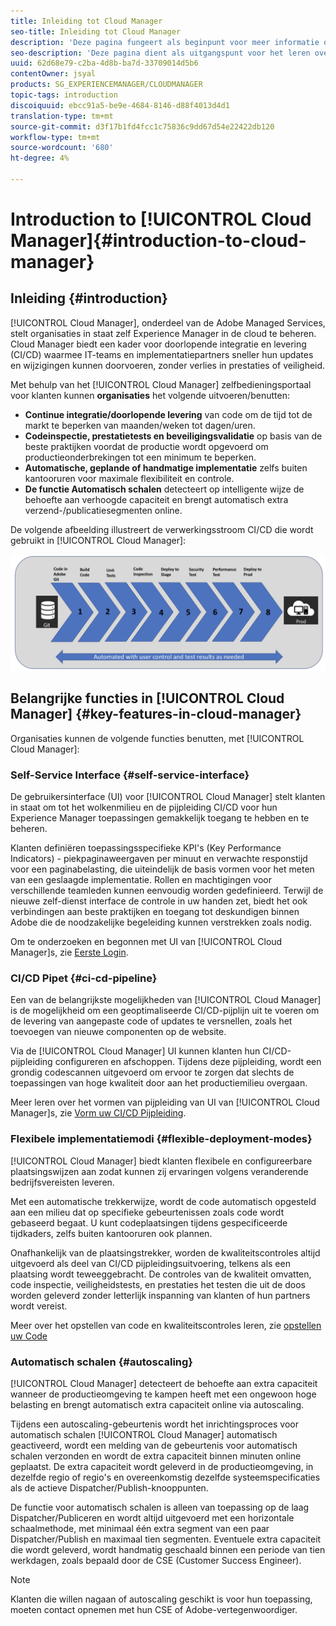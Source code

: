 ```yaml
---
title: Inleiding tot Cloud Manager
seo-title: Inleiding tot Cloud Manager
description: 'Deze pagina fungeert als beginpunt voor meer informatie over Cloud Manager. '
seo-description: 'Deze pagina dient als uitgangspunt voor het leren over Adobe AEM Cloud Manager en benadrukt de voordelen en belangrijkste functies. '
uuid: 62d68e79-c2ba-4d8b-ba7d-33709014d5b6
contentOwner: jsyal
products: SG_EXPERIENCEMANAGER/CLOUDMANAGER
topic-tags: introduction
discoiquuid: ebcc91a5-be9e-4684-8146-d88f4013d4d1
translation-type: tm+mt
source-git-commit: d3f17b1fd4fcc1c75836c9dd67d54e22422db120
workflow-type: tm+mt
source-wordcount: '680'
ht-degree: 4%

---
```



# Introduction to [!UICONTROL Cloud Manager]{#introduction-to-cloud-manager}

## Inleiding {#introduction}

[!UICONTROL Cloud Manager], onderdeel van de Adobe Managed Services, stelt organisaties in staat zelf Experience Manager in de cloud te beheren. Cloud Manager biedt een kader voor doorlopende integratie en levering (CI/CD) waarmee IT-teams en implementatiepartners sneller hun updates en wijzigingen kunnen doorvoeren, zonder verlies in prestaties of veiligheid.

Met behulp van het [!UICONTROL Cloud Manager] zelfbedieningsportaal voor klanten kunnen **organisaties** het volgende uitvoeren/benutten:

* **Continue integratie/doorlopende levering** van code om de tijd tot de markt te beperken van maanden/weken tot dagen/uren.
* **Codeinspectie, prestatietests en beveiligingsvalidatie** op basis van de beste praktijken voordat de productie wordt opgevoerd om productieonderbrekingen tot een minimum te beperken.
* **Automatische, geplande of handmatige implementatie** zelfs buiten kantooruren voor maximale flexibiliteit en controle.
* **De functie Automatisch schalen** detecteert op intelligente wijze de behoefte aan verhoogde capaciteit en brengt automatisch extra verzend-/publicatiesegmenten online.

De volgende afbeelding illustreert de verwerkingsstroom CI/CD die wordt gebruikt in [!UICONTROL Cloud Manager]:

![](assets/screen_shot_2018-05-12at73843pm.png)

## Belangrijke functies in [!UICONTROL Cloud Manager] {#key-features-in-cloud-manager}

Organisaties kunnen de volgende functies benutten, met [!UICONTROL Cloud Manager]:

### Self-Service Interface {#self-service-interface}

De gebruikersinterface (UI) voor [!UICONTROL Cloud Manager] stelt klanten in staat om tot het wolkenmilieu en de pijpleiding CI/CD voor hun Experience Manager toepassingen gemakkelijk toegang te hebben en te beheren.

Klanten definiëren toepassingsspecifieke KPI&#39;s (Key Performance Indicators) - piekpaginaweergaven per minuut en verwachte responstijd voor een paginabelasting, die uiteindelijk de basis vormen voor het meten van een geslaagde implementatie. Rollen en machtigingen voor verschillende teamleden kunnen eenvoudig worden gedefinieerd. Terwijl de nieuwe zelf-dienst interface de controle in uw handen zet, biedt het ook verbindingen aan beste praktijken en toegang tot deskundigen binnen Adobe die de noodzakelijke begeleiding kunnen verstrekken zoals nodig.

Om te onderzoeken en begonnen met UI van [!UICONTROL Cloud Manager]s, zie [Eerste Login](https://helpx.adobe.com/experience-manager/cloud-manager/using/first-time-login.html).

### CI/CD Pipet {#ci-cd-pipeline}

Een van de belangrijkste mogelijkheden van [!UICONTROL Cloud Manager] is de mogelijkheid om een geoptimaliseerde CI/CD-pijplijn uit te voeren om de levering van aangepaste code of updates te versnellen, zoals het toevoegen van nieuwe componenten op de website.

Via de [!UICONTROL Cloud Manager] UI kunnen klanten hun CI/CD-pijpleiding configureren en afschoppen. Tijdens deze pijpleiding, wordt een grondig codescannen uitgevoerd om ervoor te zorgen dat slechts de toepassingen van hoge kwaliteit door aan het productiemilieu overgaan.

Meer leren over het vormen van pijpleiding van UI van [!UICONTROL Cloud Manager]s, zie [Vorm uw CI/CD Pijpleiding](https://helpx.adobe.com/experience-manager/cloud-manager/using/configuring-pipeline.html).

### Flexibele implementatiemodi {#flexible-deployment-modes}

[!UICONTROL Cloud Manager] biedt klanten flexibele en configureerbare plaatsingswijzen aan zodat kunnen zij ervaringen volgens veranderende bedrijfsvereisten leveren.

Met een automatische trekkerwijze, wordt de code automatisch opgesteld aan een milieu dat op specifieke gebeurtenissen zoals code wordt gebaseerd begaat. U kunt codeplaatsingen tijdens gespecificeerde tijdkaders, zelfs buiten kantooruren ook plannen.

Onafhankelijk van de plaatsingstrekker, worden de kwaliteitscontroles altijd uitgevoerd als deel van CI/CD pijpleidingsuitvoering, telkens als een plaatsing wordt teweeggebracht. De controles van de kwaliteit omvatten, code inspectie, veiligheidstests, en prestaties het testen die uit de doos worden geleverd zonder letterlijk inspanning van klanten of hun partners wordt vereist.

Meer over het opstellen van code en kwaliteitscontroles leren, zie [opstellen uw Code](deploying-code.md)

### Automatisch schalen {#autoscaling}

[!UICONTROL Cloud Manager] detecteert de behoefte aan extra capaciteit wanneer de productieomgeving te kampen heeft met een ongewoon hoge belasting en brengt automatisch extra capaciteit online via autoscaling.

Tijdens een autoscaling-gebeurtenis wordt het inrichtingsproces voor automatisch schalen [!UICONTROL Cloud Manager] automatisch geactiveerd, wordt een melding van de gebeurtenis voor automatisch schalen verzonden en wordt de extra capaciteit binnen minuten online geplaatst. De extra capaciteit wordt geleverd in de productieomgeving, in dezelfde regio of regio&#39;s en overeenkomstig dezelfde systeemspecificaties als de actieve Dispatcher/Publish-knooppunten.

De functie voor automatisch schalen is alleen van toepassing op de laag Dispatcher/Publiceren en wordt altijd uitgevoerd met een horizontale schaalmethode, met minimaal één extra segment van een paar Dispatcher/Publish en maximaal tien segmenten. Eventuele extra capaciteit die wordt geleverd, wordt handmatig geschaald binnen een periode van tien werkdagen, zoals bepaald door de CSE (Customer Success Engineer).

>[!NOTE]
>Klanten die willen nagaan of autoscaling geschikt is voor hun toepassing, moeten contact opnemen met hun CSE of Adobe-vertegenwoordiger.
